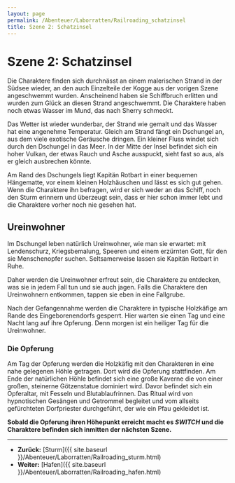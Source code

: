```yaml
---
layout: page
permalink: /Abenteuer/Laborratten/Railroading_schatzinsel
title: Szene 2: Schatzinsel
---
```


# Szene 2: Schatzinsel

Die Charaktere finden sich durchnässt an einem malerischen Strand in der Südsee wieder, an den auch Einzelteile der Kogge aus der vorigen Szene angeschwemmt wurden. Anscheinend haben sie Schiffbruch erlitten und wurden zum Glück an diesen Strand angeschwemmt. Die Charaktere haben noch etwas Wasser im Mund, das nach Sherry schmeckt.

Das Wetter ist wieder wunderbar, der Strand wie gemalt und das Wasser hat eine angenehme Temperatur. Gleich am Strand fängt ein Dschungel an, aus dem viele exotische Geräusche dringen. Ein kleiner Fluss windet sich durch den Dschungel in das Meer. In der Mitte der Insel befindet sich ein hoher Vulkan, der etwas Rauch und Asche ausspuckt, sieht fast so aus, als er gleich ausbrechen könnte.

Am Rand des Dschungels liegt Kapitän Rotbart in einer bequemen Hängematte, vor einem kleinen Holzhäuschen und lässt es sich gut gehen. Wenn die Charaktere ihn befragen, wird er sich weder an das Schiff, noch den Sturm erinnern und überzeugt sein, dass er hier schon immer lebt und die Charaktere vorher noch nie gesehen hat.

## Ureinwohner

Im Dschungel leben natürlich Ureinwohner, wie man sie erwartet: mit Lendenschurz, Kriegsbemalung, Speeren und einem erzürnten Gott, für den sie Menschenopfer suchen. Seltsamerweise lassen sie Kapitän Rotbart in Ruhe.

Daher werden die Ureinwohner erfreut sein, die Charaktere zu entdecken, was sie in jedem Fall tun und sie auch jagen. Falls die Charaktere den Ureinwohnern entkommen, tappen sie eben in eine Fallgrube.

Nach der Gefangennahme werden die Charaktere in typische Holzkäfige am Rande des Eingeborenendorfs gesperrt. Hier warten sie einen Tag und eine Nacht lang auf ihre Opferung. Denn morgen ist ein heiliger Tag für die Ureinwohner.

### Die Opferung

Am Tag der Opferung werden die Holzkäfig mit den Charakteren in eine nahe gelegenen Höhle getragen. Dort wird die Opferung stattfinden. Am Ende der natürlichen Höhle befindet sich eine große Kaverne die von einer großen, steinerne Götzenstatue dominiert wird. Davor befindet sich ein Opferaltar, mit Fesseln und Blutablaufrinnen. Das Ritual wird von hypnotischen Gesängen und Getrommel begleitet und vom allseits gefürchteten Dorfpriester durchgeführt, der wie ein Pfau gekleidet ist.

**Sobald die Opferung ihren Höhepunkt erreicht macht es *SWITCH* und die Charaktere befinden sich inmitten der nächsten Szene.**


***
- **Zurück:** [Sturm]({{ site.baseurl }}/Abenteuer/Laborratten/Railroading_sturm.html)
- **Weiter:** [Hafen]({{ site.baseurl }}/Abenteuer/Laborratten/Railroading_hafen.html)

